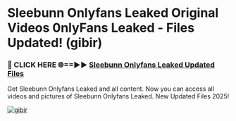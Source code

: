 # Sleebunn Onlyfans Leaked Original Videos 0nlyFans Leaked - Files Updated! (gibir)

<h3>🔴 CLICK HERE 🌐==►► <a href="https://tinyurl.com/4seja8ks" rel="nofollow">Sleebunn Onlyfans Leaked Updated Files</a></h3>

Get Sleebunn Onlyfans Leaked and all content. Now you can access all videos and pictures of Sleebunn Onlyfans Leaked. New Updated Files 2025!

[![gibir](https://i.imgur.com/EWjZXRe.gif)](https://tinyurl.com/4seja8ks)
